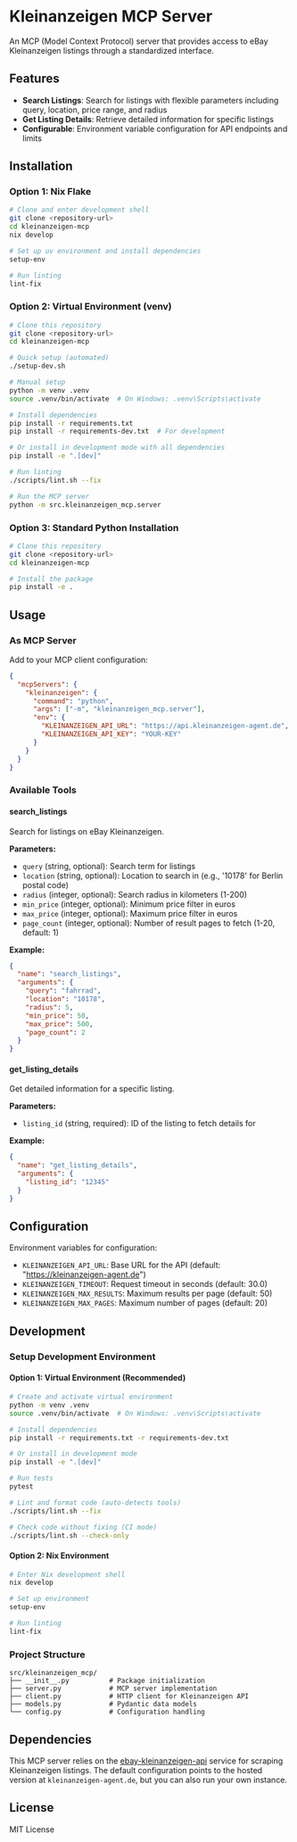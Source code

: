 # Kleinanzeigen MCP Server

An MCP (Model Context Protocol) server that provides access to eBay Kleinanzeigen listings through a standardized interface.

## Features

- **Search Listings**: Search for listings with flexible parameters including query, location, price range, and radius
- **Get Listing Details**: Retrieve detailed information for specific listings
- **Configurable**: Environment variable configuration for API endpoints and limits

## Installation

### Option 1: Nix Flake

```bash
# Clone and enter development shell
git clone <repository-url>
cd kleinanzeigen-mcp
nix develop

# Set up uv environment and install dependencies
setup-env

# Run linting
lint-fix
```

### Option 2: Virtual Environment (venv)

```bash
# Clone this repository
git clone <repository-url>
cd kleinanzeigen-mcp

# Quick setup (automated)
./setup-dev.sh

# Manual setup
python -m venv .venv
source .venv/bin/activate  # On Windows: .venv\Scripts\activate

# Install dependencies
pip install -r requirements.txt
pip install -r requirements-dev.txt  # For development

# Or install in development mode with all dependencies
pip install -e ".[dev]"

# Run linting
./scripts/lint.sh --fix

# Run the MCP server
python -m src.kleinanzeigen_mcp.server
```

### Option 3: Standard Python Installation

```bash
# Clone this repository
git clone <repository-url>
cd kleinanzeigen-mcp

# Install the package
pip install -e .
```

## Usage

### As MCP Server

Add to your MCP client configuration:

```json
{
  "mcpServers": {
    "kleinanzeigen": {
      "command": "python",
      "args": ["-m", "kleinanzeigen_mcp.server"],
      "env": {
        "KLEINANZEIGEN_API_URL": "https://api.kleinanzeigen-agent.de",
        "KLEINANZEIGEN_API_KEY": "YOUR-KEY"
      }
    }
  }
}
```

### Available Tools

#### search_listings

Search for listings on eBay Kleinanzeigen.

**Parameters:**

- `query` (string, optional): Search term for listings
- `location` (string, optional): Location to search in (e.g., '10178' for Berlin postal code)
- `radius` (integer, optional): Search radius in kilometers (1-200)
- `min_price` (integer, optional): Minimum price filter in euros
- `max_price` (integer, optional): Maximum price filter in euros
- `page_count` (integer, optional): Number of result pages to fetch (1-20, default: 1)

**Example:**

```json
{
  "name": "search_listings",
  "arguments": {
    "query": "fahrrad",
    "location": "10178",
    "radius": 5,
    "min_price": 50,
    "max_price": 500,
    "page_count": 2
  }
}
```

#### get_listing_details

Get detailed information for a specific listing.

**Parameters:**

- `listing_id` (string, required): ID of the listing to fetch details for

**Example:**

```json
{
  "name": "get_listing_details", 
  "arguments": {
    "listing_id": "12345"
  }
}
```

## Configuration

Environment variables for configuration:

- `KLEINANZEIGEN_API_URL`: Base URL for the API (default: "<https://kleinanzeigen-agent.de>")
- `KLEINANZEIGEN_TIMEOUT`: Request timeout in seconds (default: 30.0)
- `KLEINANZEIGEN_MAX_RESULTS`: Maximum results per page (default: 50)
- `KLEINANZEIGEN_MAX_PAGES`: Maximum number of pages (default: 20)

## Development

### Setup Development Environment

#### Option 1: Virtual Environment (Recommended)

```bash
# Create and activate virtual environment
python -m venv .venv
source .venv/bin/activate  # On Windows: .venv\Scripts\activate

# Install dependencies
pip install -r requirements.txt -r requirements-dev.txt

# Or install in development mode
pip install -e ".[dev]"

# Run tests
pytest

# Lint and format code (auto-detects tools)
./scripts/lint.sh --fix

# Check code without fixing (CI mode)
./scripts/lint.sh --check-only
```

#### Option 2: Nix Environment

```bash
# Enter Nix development shell
nix develop

# Set up environment
setup-env

# Run linting
lint-fix
```

### Project Structure

```
src/kleinanzeigen_mcp/
├── __init__.py          # Package initialization
├── server.py            # MCP server implementation
├── client.py            # HTTP client for Kleinanzeigen API
├── models.py            # Pydantic data models
└── config.py            # Configuration handling
```

## Dependencies

This MCP server relies on the [ebay-kleinanzeigen-api](https://github.com/DanielWTE/ebay-kleinanzeigen-api) service for scraping Kleinanzeigen listings. The default configuration points to the hosted version at `kleinanzeigen-agent.de`, but you can also run your own instance.

## License

MIT License
